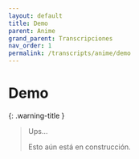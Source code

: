 ```yaml
---
layout: default
title: Demo
parent: Anime
grand_parent: Transcripciones
nav_order: 1
permalink: /transcripts/anime/demo
---
```


# Demo

{: .warning-title }
> Ups…
>
> Esto aún está en construcción.
